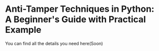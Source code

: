 # Anti-Tamper Techniques in Python: A Beginner's Guide with Practical Example

You can find all the details you need here(Soon)
